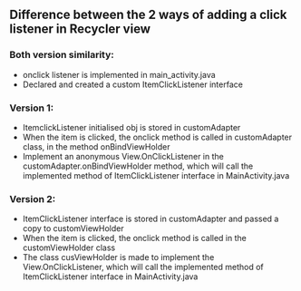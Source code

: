 ## Difference between the 2 ways of adding a click listener in Recycler view
### Both version similarity:
- onclick listener is implemented in main_activity.java
- Declared and created a custom ItemClickListener interface
### Version 1:
- ItemclickListener initialised obj is stored in customAdapter
- When the item is clicked, the onclick method is called in customAdapter class, in the method onBindViewHolder
- Implement an anonymous View.OnClickListener in the customAdapter.onBindViewHolder method, which will call the implemented method of ItemClickListener interface in MainActivity.java
### Version 2:
- ItemClickListener interface is stored in customAdapter and passed a copy to customViewHolder
- When the item is clicked, the onclick method is called in the customViewHolder class
- The class cusViewHolder is made to implement the View.OnClickListener, which will call the implemented method of ItemClickListener interface in MainActivity.java

